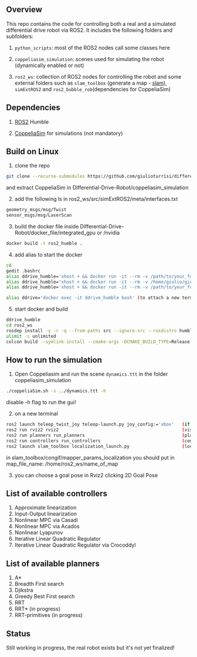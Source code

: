 ## Overview
This repo contains the code for controlling both a real and a simulated differential drive robot via ROS2. It includes the following folders and subfolders:

1. ```python_scripts```: most of the ROS2 nodes call some classes here
 
2. ```coppeliasim_simulation```: scenes used for simulating the robot (dynamically enabled or not)

3. ```ros2_ws```: collection of ROS2 nodes for controlling the robot and some external folders such as ```slam_toolbox``` (generate a map - [slam](https://github.com/SteveMacenski/slam_toolbox)), ```simExtROS2``` and ```ros2_bubble_rob```(dependencies for CoppeliaSim)

 
## Dependencies
1. [ROS2](https://docs.ros.org/en/humble/Installation.html) Humble

2. [CoppeliaSim](https://www.coppeliarobotics.com/downloads) for simulations (not mandatory)


## Build on Linux
1. clone the repo
```sh
git clone --recurse-submodules https://github.com/giulioturrisi/differential_drive.git
```
and extract CoppeliaSim in Differential-Drive-Robot/coppeliasim_simulation

2. add the following ls in ros2_ws/src/simExtROS2/meta/interfaces.txt 
```sh
geometry_msgs/msg/Twist
sensor_msgs/msg/LaserScan
```

3. build the docker file inside Differential-Drive-Robot/docker_file/integrated_gpu or /nvidia
```sh
docker build -t ros2_humble .
```

4. add alias to start the docker
```sh
cd 
gedit .bashrc
alias ddrive_humble='xhost + && docker run -it --rm -v /path/to/your_folder/Differential-Drive-Robot:/home/ -v /tmp/.X11-unix:/tmp/.X11-unix:rw --device=/dev/input/ -e DISPLAY=$DISPLAY -e WAYLAND_DISPLAY=$WAYLAND_DISPLAY  -e QT_X11_NO_MITSHM=1 --gpus all --name ddrive_humble ros2_humble'  (if used /nvidia)
alias ddrive_humble="xhost + && docker run -it --rm -v /home/giulio/giulio_projects/Differential-Drive-Robot:/home/ -v /tmp/.X11-unix:/tmp/.X11-unix --device=/dev/dri --device=/dev/input/ -e DISPLAY=$DISPLAY -e WAYLAND_DISPLAY=$WAYLAND_DISPLAY --name ddrive_humble  ros2_humble" (if used /integrated_gpu)
alias ddrive_humble='xhost + && docker run -it --rm -v /path/to/your_folder/Differential-Drive-Robot:/home/ -v /tmp/.X11-unix:/tmp/.X11-unix -v /mnt/wslg:/mnt/wslg -v /usr/lib/wsl:/usr/lib/wsl --device=/dev/dxg -e DISPLAY=$DISPLAY -e WAYLAND_DISPLAY=$WAYLAND_DISPLAY -e XDG_RUNTIME_DIR=$XDG_RUNTIME_DIR -e PULSE_SERVER=$PULSE_SERVER -e LD_LIBRARY_PATH=/usr/lib/wsl/lib --name ddrive_humble ros2_humble' (if Windows Linux Subsystem)

alias ddrive='docker exec -it ddrive_humble bash' (to attach a new terminal to the running docker)
```

5. start docker and build
```sh
ddrive_humble
cd ros2_ws
rosdep install -y -r -q --from-paths src --ignore-src --rosdistro humble
ulimit -s unlimited
colcon build --symlink-install --cmake-args -DCMAKE_BUILD_TYPE=Release
```


## How to run the simulation
1. Open Coppeliasim and run the scene `dynamics.ttt` in the folder coppeliasim_simulation 
```sh
./coppeliaSim.sh -s ../dynamics.ttt -h
```
disable -h flag to run the gui!

2. on a new terminal 
```sh
ros2 launch teleop_twist_joy teleop-launch.py joy_config:='xbox'   (if you want to use the joystick)
ros2 run rviz2 rviz2                                               (visualization)
ros2 run planners run_planners                                     (planning)
ros2 run controllers run_controllers                               (control)
ros2 launch slam_toolbox localization_launch.py                    (localization)
```
in slam_toolbox/congif/mapper_params_localization you should put in map_file_name: /home/ros2_ws/name_of_map


3. you can choose a goal pose in Rviz2 clicking 2D Goal Pose


## List of available controllers
1. Approximate linearization
2. Input-Output linearization
3. Nonlinear MPC via Casadi
4. Nonlinear MPC via Acados
5. Nonlinear Lyapunov
6. Iterative Linear Quadratic Regulator
7. Iterative Linear Quadratic Regulator via Crocoddyl

## List of available planners
1. A*
2. Breadth First search
3. Djikstra
4. Greedy Best First search
5. RRT
6. RRT* (in progress)
7. RRT-primitives (in progress)

## Status
Still working in progress, the real robot exists but it's not yet finalized!

